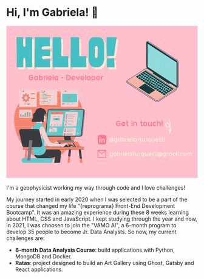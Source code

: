 # Hi, I'm Gabriela! 👻

<img width="800" height="400" src="logo.png">

I'm a geophysicist working my way through code and I love challenges!

My journey started in early 2020 when I was selected to be a part of the course that changed my life "{reprograma} Front-End Development Bootcamp". It was an amazing experience during these 8 weeks learning about HTML, CSS and JavaScript. I kept studying through the year and now, in 2021, I was choosen to join the "VAMO AI", a 6-month program to develop 35 people to become Jr. Data Analysts. So now, my current challenges are:

- **6-month Data Analysis Course**: build applications with Python, MongoDB and Docker.
- **Ratas**: project designed to build an Art Gallery using Ghost, Gatsby and React applications. 
